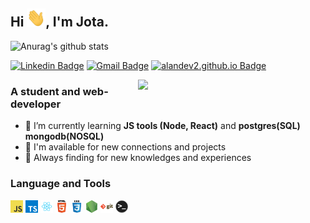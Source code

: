 ## Hi <img src="https://raw.githubusercontent.com/ABSphreak/ABSphreak/master/gifs/Hi.gif" width="30px">, I'm Jota.

![Anurag's github stats](https://github-readme-stats.vercel.app/api?username=ojota-dev&show_icons=true&bg_color=FFF&text_color=000&title_color=14274e&icon_color=394867)

[![Linkedin Badge](https://img.shields.io/badge/-Linkedin-6633cc?style=flat-square&logo=Linkedin&logoColor=white&color=black&link=https://www.linkedin.com/in/joão-paulo-95b7451bb/)](https://www.linkedin.com/in/joão-paulo-95b7451bb/)
[![Gmail Badge](https://img.shields.io/badge/-Gmail-c14438?style=flat-square&logo=Gmail&logoColor=white&color=black&link=mailto:httpsjotaa@gmail.com)](mailto:httpsjotaa@gmail.com)
[![alandev2.github.io Badge](https://img.shields.io/badge/-ojota-dev.github.io-6633cc?style=flat-square&logo=DTube&logoColor=white&color=black&link=https://ojota-dev.github.io)](https://ojota-dev.github.io)

<img src="https://files.readme.io/8c11911-senior-front-end-developer-openings-1.gif" width="300" align="right">

 ### A student and web-developer
 
  - 🌱 I’m currently learning **JS tools (Node, React)** and **postgres(SQL) mongodb(NOSQL)**
 - 🤝 I'm available for new connections and projects
 - 🚀 Always finding for new knowledges and experiences

### Language and Tools
<code><img height="20" src="https://raw.githubusercontent.com/github/explore/80688e429a7d4ef2fca1e82350fe8e3517d3494d/topics/javascript/javascript.png"></code>
<code><img height="20" src="https://raw.githubusercontent.com/github/explore/80688e429a7d4ef2fca1e82350fe8e3517d3494d/topics/typescript/typescript.png"></code>
<code><img height="20" src="https://raw.githubusercontent.com/github/explore/80688e429a7d4ef2fca1e82350fe8e3517d3494d/topics/react/react.png"></code>
<code><img height="20" src="https://raw.githubusercontent.com/github/explore/80688e429a7d4ef2fca1e82350fe8e3517d3494d/topics/html/html.png"></code>
<code><img height="20" src="https://raw.githubusercontent.com/github/explore/80688e429a7d4ef2fca1e82350fe8e3517d3494d/topics/css/css.png"></code>
<code><img height="20" src="https://raw.githubusercontent.com/github/explore/80688e429a7d4ef2fca1e82350fe8e3517d3494d/topics/nodejs/nodejs.png"></code>
<code><img height="20" src="https://raw.githubusercontent.com/github/explore/80688e429a7d4ef2fca1e82350fe8e3517d3494d/topics/git/git.png"></code>
<code><img height="20" src="https://raw.githubusercontent.com/github/explore/80688e429a7d4ef2fca1e82350fe8e3517d3494d/topics/terminal/terminal.png"></code>
